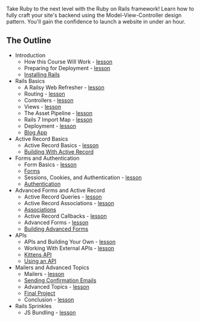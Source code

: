 Take Ruby to the next level with the Ruby on Rails framework! Learn how to fully craft your site's backend using the Model-View-Controller design pattern. You'll gain the confidence to launch a website in under an hour.

## The Outline

- Introduction
  - How this Course Will Work - [lesson](introduction/introduction.md)
  - Preparing for Deployment - [lesson](introduction/preparing_for_deployment.md)
  - [Installing Rails](introduction/installing_rails.md)
- Rails Basics
  - A Railsy Web Refresher - [lesson](rails_basics/web_refresher.md)
  - Routing - [lesson](rails_basics/routing.md)
  - Controllers - [lesson](rails_basics/controller_basics.md)
  - Views - [lesson](rails_basics/views.md)
  - The Asset Pipeline - [lesson](rails_basics/asset_pipeline.md)
  - Rails 7 Import Map - [lesson](rails_basics/importmap.md)
  - Deployment - [lesson](rails_basics/deployment.md)
  - [Blog App](rails_basics/project_blog_app.md)
- Active Record Basics
  - Active Record Basics - [lesson](databases_and_activerecord/active_record_basics.md)
  - [Building With Active Record](databases_and_activerecord/project_ar_basics.md)
- Forms and Authentication
  - Form Basics - [lesson](forms_and_authentication/form_basics.md)
  - [Forms](forms_and_authentication/project_forms.md)
  - Sessions, Cookies, and Authentication - [lesson](forms_and_authentication/sessions_cookies_authentication.md)
  - [Authentication](forms_and_authentication/project_auth.md)
- Advanced Forms and Active Record
  - Active Record Queries - [lesson](advanced_forms_and_activerecord/active_record_queries.md)
  - Active Record Associations - [lesson](advanced_forms_and_activerecord/active_record_associations.md)
  - [Associations](advanced_forms_and_activerecord/project_associations.md)
  - Active Record Callbacks - [lesson](advanced_forms_and_activerecord/active_record_callbacks.md)
  - Advanced Forms - [lesson](advanced_forms_and_activerecord/forms_advanced.md)
  - [Building Advanced Forms](advanced_forms_and_activerecord/project_forms_advanced.md)
- APIs
  - APIs and Building Your Own - [lesson](apis/api_basics.md)
  - Working With External APIs - [lesson](apis/api_interfacing.md)
  - [Kittens API](apis/project_kittens_api.md)
  - [Using an API](apis/project_using_an_api.md)
- Mailers and Advanced Topics
  - Mailers - [lesson](mailers_advanced_topics/mailers.md)
  - [Sending Confirmation Emails](mailers_advanced_topics/project_mailers.md)
  - Advanced Topics - [lesson](mailers_advanced_topics/advanced_topics.md)
  - [Final Project](mailers_advanced_topics/project_final.md)
  - Conclusion - [lesson](mailers_advanced_topics/conclusion.md)
- Rails Sprinkles
  - JS Bundling - [lesson](rails_sprinkles/js_bundling.md)